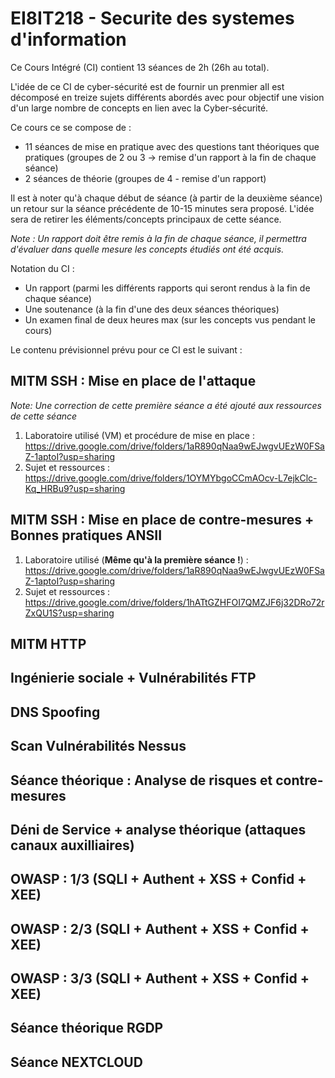 # EI8IT218 - Securite des systemes d'information

Ce Cours Intégré (CI) contient 13 séances de 2h (26h au total).

L'idée de ce CI de cyber-sécurité est de fournir un prenmier aIl est décomposé en treize sujets différents abordés avec pour objectif une vision d'un large nombre de concepts en lien avec la Cyber-sécurité. 

Ce cours ce se compose de :
  - 11 séances de mise en pratique avec des questions tant théoriques que pratiques (groupes de 2 ou 3 -> remise d'un rapport à la fin de chaque séance) 
  - 2 séances de théorie (groupes de 4 - remise  d'un rapport)

Il est à noter qu'à chaque début de séance (à partir de la deuxième séance) un retour sur la séance précédente de 10-15 minutes sera proposé. L'idée sera de retirer les éléments/concepts principaux de cette séance.

*Note : Un rapport doit être remis à la fin de chaque séance, il permettra d'évaluer dans quelle mesure les concepts étudiés ont été acquis.*

Notation du CI :
  - Un rapport (parmi les différents rapports qui seront rendus à la fin de chaque séance)
  - Une soutenance (à la fin d'une des deux séances théoriques)
  - Un examen final de deux heures max (sur les concepts vus pendant le cours)
  

Le contenu prévisionnel prévu pour ce CI est le suivant : 

## MITM SSH : Mise en place de l'attaque

*Note: Une correction de cette première séance a été ajouté aux ressources de cette séance*

  1. Laboratoire utilisé (VM) et procédure de mise en place : https://drive.google.com/drive/folders/1aR890qNaa9wEJwgvUEzW0FSaZ-1aptoI?usp=sharing
  2. Sujet et ressources : https://drive.google.com/drive/folders/1OYMYbgoCCmAOcv-L7ejkClc-Kq_HRBu9?usp=sharing

## MITM SSH : Mise en place de contre-mesures + Bonnes pratiques ANSII

  1. Laboratoire utilisé (**Même qu'à la première séance !**) : https://drive.google.com/drive/folders/1aR890qNaa9wEJwgvUEzW0FSaZ-1aptoI?usp=sharing
  2. Sujet et ressources : https://drive.google.com/drive/folders/1hATtGZHFOI7QMZJF6j32DRo72rZxQU1S?usp=sharing


## MITM HTTP 



## Ingénierie sociale + Vulnérabilités FTP



## DNS Spoofing



## Scan Vulnérabilités Nessus



## Séance théorique : Analyse de risques et contre-mesures



## Déni de Service + analyse théorique (attaques canaux auxilliaires)



## OWASP : 1/3 (SQLI + Authent + XSS + Confid + XEE) 



## OWASP : 2/3 (SQLI + Authent + XSS + Confid + XEE) 



## OWASP : 3/3 (SQLI + Authent + XSS + Confid + XEE) 



## Séance théorique RGDP



## Séance NEXTCLOUD

